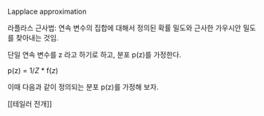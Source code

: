 Lapplace approximation 

라플라스 근사법: 연속 변수의 집합에 대해서 정의된 확률 밀도와 근사한 가우시안 밀도를 찾아내는 것임.

단일 연속 변수를 z 라고 하기로 하고, 분포 p(z)를 가정한다.

p(z) = $1/Z$ * f($z$)




이때 다음과 같이 정의되는 분포 p(z)를 가정해 보자.

[[테일러 전개]]
